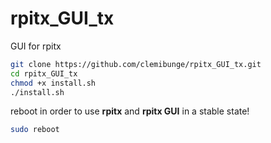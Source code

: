 # rpitx_GUI_tx
GUI for rpitx

```sh
git clone https://github.com/clemibunge/rpitx_GUI_tx.git
cd rpitx_GUI_tx
chmod +x install.sh
./install.sh
```
reboot in order to use **rpitx** and **rpitx GUI** in a stable state!
```sh
sudo reboot
```
